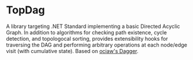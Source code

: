 # TopDag
A library targeting .NET Standard implementing a basic Directed Acyclic Graph. In addition to algorithms for checking path existence, cycle detection, and topologocal sorting, provides extensibility hooks for traversing the DAG and performing arbitrary operations at each node/edge visit (with cumulative state). Based on [ociaw's Dagger](https://github.com/ociaw/dagger).
